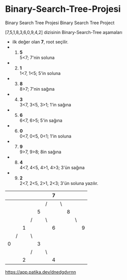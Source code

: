 # Binary-Search-Tree-Projesi
Binary Search Tree Projesi
Binary Search Tree Project

 [7,5,1,8,3,6,0,9,4,2] dizisinin Binary-Search-Tree aşamaları

* ilk değer olan **7**, root seçilir.
* 1. **5**     
   5<7; 7'nin soluna
* 2. **1**     
   1<7, 1<5; 5'in soluna
* 3. **8**     
   8>7; 7'nin sağına 
* 4. **3**     
   3<7, 3<5, 3>1; 1'in sağına
* 5. **6**     
   6<7, 6>5; 5'in sağına
* 6. **0**     
   0<7, 0<5, 0<1; 1'in soluna
* 7. **9**     
   9>7, 9>8; 8in sağına
* 8. **4**     
   4<7, 4<5, 4>1, 4>3; 3'ün sağına
* 9. **2**     
   2<7, 2<5, 2>1, 2<3; 3'ün soluna yazılır.



|  |  |  |  |  |  | 7|  |  |  |  |  
|--|--|- |- |- |- |- |- |- |- |- |
|  |  |  |  |  | /|  |\ |  |  |  | 
|  |  |  |  | 5|  |  |  |8 |  |  | 
|  |  |  | /|  |\ |  |  |  |\ |  | 
|  |  |1 |  |  |  |6 |  |  |  | 9|
|  | /|  |\ |  |  |  |  |  |  |  |
| 0|  |  |  | 3|  |  |  |  |  |  |
|  |  |  | /|  |\ |  |  |  |  |  |
|  |  | 2|  |  |  |4 |  |  |  |  |



https://app.patika.dev/dnedgdvrnn
